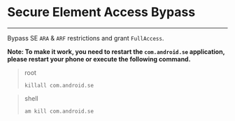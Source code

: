 # Secure Element Access Bypass

---
Bypass SE `ARA` &amp; `ARF` restrictions and grant `FullAccess`.

**Note: To make it work, you need to restart the `com.android.se` application, please restart your phone or execute the following command.**

> root
> ```shell
> killall com.android.se
> ```

> shell
> ```shell
> am kill com.android.se
> ``` 
